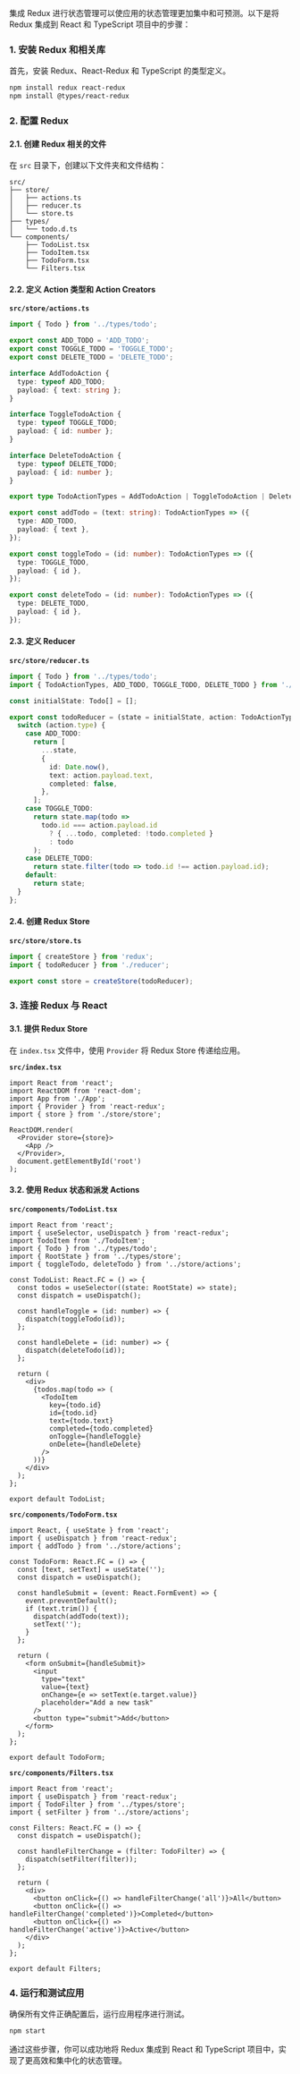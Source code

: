 集成 Redux 进行状态管理可以使应用的状态管理更加集中和可预测。以下是将 Redux 集成到 React 和 TypeScript 项目中的步骤：

### 1. 安装 Redux 和相关库

首先，安装 Redux、React-Redux 和 TypeScript 的类型定义。

```bash
npm install redux react-redux
npm install @types/react-redux
```

### 2. 配置 Redux

#### 2.1. 创建 Redux 相关的文件

在 `src` 目录下，创建以下文件夹和文件结构：

```
src/
├── store/
│   ├── actions.ts
│   ├── reducer.ts
│   └── store.ts
├── types/
│   └── todo.d.ts
└── components/
    ├── TodoList.tsx
    ├── TodoItem.tsx
    ├── TodoForm.tsx
    └── Filters.tsx
```

#### 2.2. 定义 Action 类型和 Action Creators

**`src/store/actions.ts`**

```ts
import { Todo } from '../types/todo';

export const ADD_TODO = 'ADD_TODO';
export const TOGGLE_TODO = 'TOGGLE_TODO';
export const DELETE_TODO = 'DELETE_TODO';

interface AddTodoAction {
  type: typeof ADD_TODO;
  payload: { text: string };
}

interface ToggleTodoAction {
  type: typeof TOGGLE_TODO;
  payload: { id: number };
}

interface DeleteTodoAction {
  type: typeof DELETE_TODO;
  payload: { id: number };
}

export type TodoActionTypes = AddTodoAction | ToggleTodoAction | DeleteTodoAction;

export const addTodo = (text: string): TodoActionTypes => ({
  type: ADD_TODO,
  payload: { text },
});

export const toggleTodo = (id: number): TodoActionTypes => ({
  type: TOGGLE_TODO,
  payload: { id },
});

export const deleteTodo = (id: number): TodoActionTypes => ({
  type: DELETE_TODO,
  payload: { id },
});
```

#### 2.3. 定义 Reducer

**`src/store/reducer.ts`**

```ts
import { Todo } from '../types/todo';
import { TodoActionTypes, ADD_TODO, TOGGLE_TODO, DELETE_TODO } from './actions';

const initialState: Todo[] = [];

export const todoReducer = (state = initialState, action: TodoActionTypes): Todo[] => {
  switch (action.type) {
    case ADD_TODO:
      return [
        ...state,
        {
          id: Date.now(),
          text: action.payload.text,
          completed: false,
        },
      ];
    case TOGGLE_TODO:
      return state.map(todo =>
        todo.id === action.payload.id
          ? { ...todo, completed: !todo.completed }
          : todo
      );
    case DELETE_TODO:
      return state.filter(todo => todo.id !== action.payload.id);
    default:
      return state;
  }
};
```

#### 2.4. 创建 Redux Store

**`src/store/store.ts`**

```ts
import { createStore } from 'redux';
import { todoReducer } from './reducer';

export const store = createStore(todoReducer);
```

### 3. 连接 Redux 与 React

#### 3.1. 提供 Redux Store

在 `index.tsx` 文件中，使用 `Provider` 将 Redux Store 传递给应用。

**`src/index.tsx`**

```tsx
import React from 'react';
import ReactDOM from 'react-dom';
import App from './App';
import { Provider } from 'react-redux';
import { store } from './store/store';

ReactDOM.render(
  <Provider store={store}>
    <App />
  </Provider>,
  document.getElementById('root')
);
```

#### 3.2. 使用 Redux 状态和派发 Actions

**`src/components/TodoList.tsx`**

```tsx
import React from 'react';
import { useSelector, useDispatch } from 'react-redux';
import TodoItem from './TodoItem';
import { Todo } from '../types/todo';
import { RootState } from '../types/store';
import { toggleTodo, deleteTodo } from '../store/actions';

const TodoList: React.FC = () => {
  const todos = useSelector((state: RootState) => state);
  const dispatch = useDispatch();

  const handleToggle = (id: number) => {
    dispatch(toggleTodo(id));
  };

  const handleDelete = (id: number) => {
    dispatch(deleteTodo(id));
  };

  return (
    <div>
      {todos.map(todo => (
        <TodoItem
          key={todo.id}
          id={todo.id}
          text={todo.text}
          completed={todo.completed}
          onToggle={handleToggle}
          onDelete={handleDelete}
        />
      ))}
    </div>
  );
};

export default TodoList;
```

**`src/components/TodoForm.tsx`**

```tsx
import React, { useState } from 'react';
import { useDispatch } from 'react-redux';
import { addTodo } from '../store/actions';

const TodoForm: React.FC = () => {
  const [text, setText] = useState('');
  const dispatch = useDispatch();

  const handleSubmit = (event: React.FormEvent) => {
    event.preventDefault();
    if (text.trim()) {
      dispatch(addTodo(text));
      setText('');
    }
  };

  return (
    <form onSubmit={handleSubmit}>
      <input
        type="text"
        value={text}
        onChange={e => setText(e.target.value)}
        placeholder="Add a new task"
      />
      <button type="submit">Add</button>
    </form>
  );
};

export default TodoForm;
```

**`src/components/Filters.tsx`**

```tsx
import React from 'react';
import { useDispatch } from 'react-redux';
import { TodoFilter } from '../types/store';
import { setFilter } from '../store/actions';

const Filters: React.FC = () => {
  const dispatch = useDispatch();

  const handleFilterChange = (filter: TodoFilter) => {
    dispatch(setFilter(filter));
  };

  return (
    <div>
      <button onClick={() => handleFilterChange('all')}>All</button>
      <button onClick={() => handleFilterChange('completed')}>Completed</button>
      <button onClick={() => handleFilterChange('active')}>Active</button>
    </div>
  );
};

export default Filters;
```

### 4. 运行和测试应用

确保所有文件正确配置后，运行应用程序进行测试。

```bash
npm start
```

通过这些步骤，你可以成功地将 Redux 集成到 React 和 TypeScript 项目中，实现了更高效和集中化的状态管理。